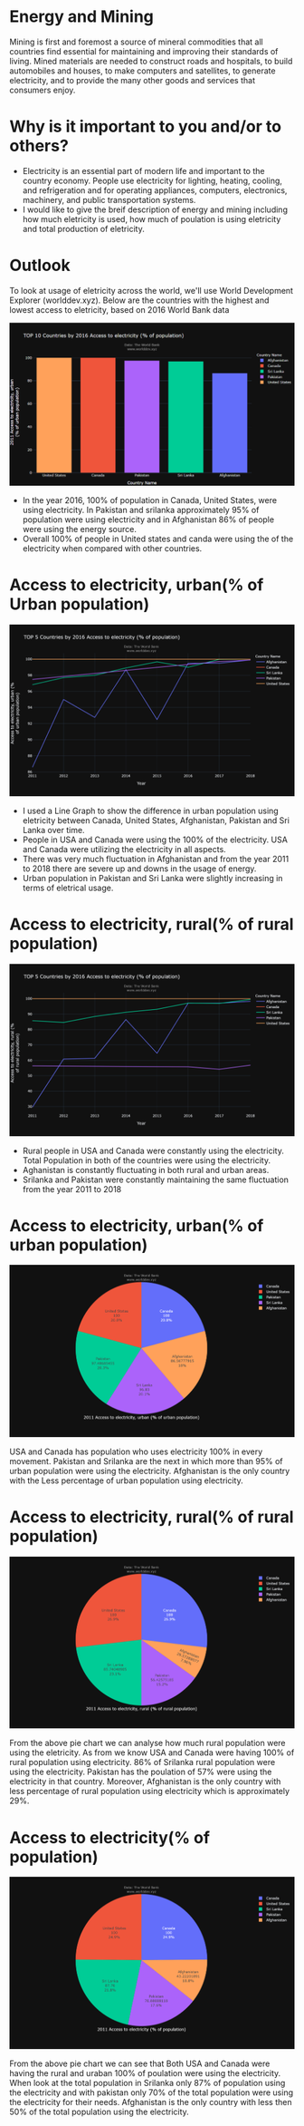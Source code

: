 # Energy and Mining
Mining is first and foremost a source of mineral commodities that all countries find essential for maintaining and improving their standards of living. Mined materials are needed to construct roads and hospitals, to build automobiles and houses, to make computers and satellites, to generate electricity, and to provide the many other goods and services that consumers enjoy.

# Why is it important to you and/or to others?
* Electricity is an essential part of modern life and important to the country economy. People use electricity for lighting, heating, cooling, and refrigeration and for operating appliances, computers, electronics, machinery, and public transportation systems.
* I would like to give the breif description of energy and mining including how much eletricity is used, how much of poulation is using eletricity and total production of eletricity.

# Outlook 
To look at usage of eletricity across the world, we'll use World Development Explorer (worlddev.xyz). Below are the countries with the highest and lowest access to eletricity, based on 2016 World Bank data

![](top_5.png)

* In the year 2016, 100% of population in Canada, United States, were using electricity. In Pakistan and srilanka approximately 95% of population were using electricity and in Afghanistan 86% of people were using the energy source.
* Overall 100% of people in United states and canda were using the of the electricity when compared with other countries.

# Access to electricity, urban(% of Urban population)

![](urban_5.png)

* I used a Line Graph to show the difference in urban population using eletricity between Canada, United States, Afghanistan, Pakistan and Sri Lanka over time.
* People in USA and Canada were using the 100% of the electricity. USA and Canada were utilizing the electricity in all aspects.
* There was very much fluctuation in Afghanistan and from the year 2011 to 2018 there are severe up and downs in the usage of energy.
* Urban population in Pakistan and Sri Lanka were slightly increasing in terms of eletrical usage.

# Access to electricity, rural(% of rural population)

![](rural_5.png)

* Rural people in USA and Canada were constantly using the electricity. Total Population in both of the countries were using the electricity.
* Aghanistan is constantly fluctuating in both rural and urban areas.
* Srilanka and Pakistan were constantly maintaining the same fluctuation from the year 2011 to 2018

# Access to electricity, urban(% of urban population)

![](corelation_4.png)

USA and Canada has population who uses electricity 100% in every movement. Pakistan and Srilanka are the next in which more than 95% of urban population were using the electricity. Afghanistan is the only country with the Less percentage of urban population using electricity.

# Access to electricity, rural(% of rural population)

![](pie_2.png)

From the above pie chart we can analyse how much rural population were using the eletricity. As from we know USA and Canada were having 100% of rural population using electricity. 86% of Srilanka rural population were using the electricity. Pakistan has the poulation of 57% were using the electricity in that country. Moreover, Afghanistan is the only country with less percentage of rural population using electricity which is approximately 29%.


# Access to electricity(% of population)

![](pie_3.png)

From the above pie chart we can see that Both USA and Canada were having the rural and uraban 100% of poulation were using the electricity. When look at the total population in Srilanka only 87% of population using the electricity and with pakistan only 70% of the total population were using the electricity for their needs. Afghanistan is the only country with less then 50% of the total population using the electricity. 
